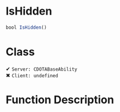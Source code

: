 # IsHidden
```js
bool IsHidden()
```
# Class
✔ `Server: CDOTABaseAbility`  
✖ `Client: undefined`  

# Function Description

